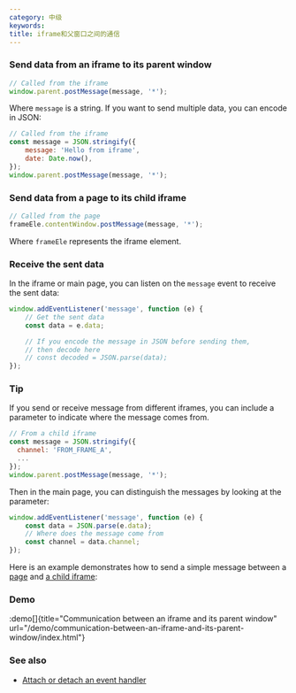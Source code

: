 ```yaml
---
category: 中级
keywords:
title: iframe和父窗口之间的通信
---
```


### Send data from an iframe to its parent window

```js
// Called from the iframe
window.parent.postMessage(message, '*');
```

Where `message` is a string. If you want to send multiple data, you can encode in JSON:

```js
// Called from the iframe
const message = JSON.stringify({
    message: 'Hello from iframe',
    date: Date.now(),
});
window.parent.postMessage(message, '*');
```

### Send data from a page to its child iframe

```js
// Called from the page
frameEle.contentWindow.postMessage(message, '*');
```

Where `frameEle` represents the iframe element.

### Receive the sent data

In the iframe or main page, you can listen on the `message` event to receive the sent data:

```js
window.addEventListener('message', function (e) {
    // Get the sent data
    const data = e.data;

    // If you encode the message in JSON before sending them,
    // then decode here
    // const decoded = JSON.parse(data);
});
```

### Tip

If you send or receive message from different iframes, you can include a parameter to indicate where the message comes from.

```js
// From a child iframe
const message = JSON.stringify({
  channel: 'FROM_FRAME_A',
  ...
});
window.parent.postMessage(message, '*');
```

Then in the main page, you can distinguish the messages by looking at the parameter:

```js
window.addEventListener('message', function (e) {
    const data = JSON.parse(e.data);
    // Where does the message come from
    const channel = data.channel;
});
```

Here is an example demonstrates how to send a simple message between a [page](https://github.com/phuoc-ng/html-dom/blob/master/demo/communication-between-an-iframe-and-its-parent-window/index.html) and [a child iframe](https://github.com/phuoc-ng/html-dom/blob/master/demo/communication-between-an-iframe-and-its-parent-window/iframe.html):

### Demo

:demo[]{title="Communication between an iframe and its parent window" url="/demo/communication-between-an-iframe-and-its-parent-window/index.html"}

### See also

-   [Attach or detach an event handler](/attach-or-detach-an-event-handler)
